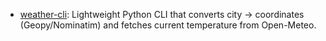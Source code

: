 
- [weather-cli](weather-cli/): Lightweight Python CLI that converts city → coordinates (Geopy/Nominatim) and fetches current temperature from Open-Meteo.
